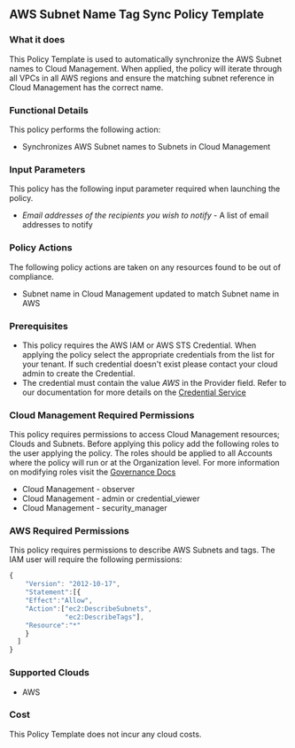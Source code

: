 ## AWS Subnet Name Tag Sync Policy Template

### What it does

This Policy Template is used to automatically synchronize the AWS Subnet names to Cloud Management.
When applied, the policy will iterate through all VPCs in all AWS regions and ensure the matching subnet reference in Cloud Management has the correct name.

### Functional Details

This policy performs the following action:
- Synchronizes AWS Subnet names to Subnets in Cloud Management

### Input Parameters

This policy has the following input parameter required when launching the policy.

- *Email addresses of the recipients you wish to notify* - A list of email addresses to notify

### Policy Actions

The following policy actions are taken on any resources found to be out of compliance.

- Subnet name in Cloud Management updated to match Subnet name in AWS

### Prerequisites

- This policy requires the AWS IAM or AWS STS Credential. When applying the policy select the appropriate credentials from the list for your tenant. If such credential doesn't exist please contact your cloud admin to create the Credential.
- The credential must contain the value *AWS* in the Provider field. Refer to our documentation for more details on the [Credential Service](https://docs.rightscale.com/credentials/)

### Cloud Management Required Permissions

This policy requires permissions to access Cloud Management resources; Clouds and Subnets.  Before applying this policy add the following roles to the user applying the policy.  The roles should be applied to all Accounts where the policy will run or at the Organization level. For more information on modifying roles visit the [Governance Docs](https://docs.rightscale.com/cm/ref/user_roles.html)

- Cloud Management - observer
- Cloud Management - admin or credential_viewer
- Cloud Management - security_manager

### AWS Required Permissions

This policy requires permissions to describe AWS Subnets and tags.
The IAM user will require the following permissions:

```javascript
{
    "Version": "2012-10-17",
    "Statement":[{
    "Effect":"Allow",
    "Action":["ec2:DescribeSubnets",
              "ec2:DescribeTags"],
    "Resource":"*"
    }
  ]
}
```

### Supported Clouds

- AWS

### Cost

This Policy Template does not incur any cloud costs.
